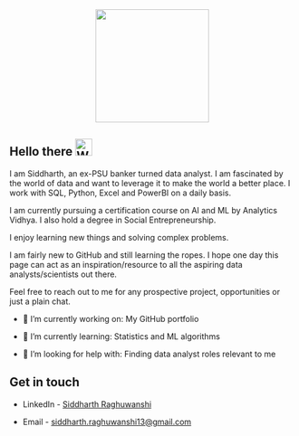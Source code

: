<div id="header" align="center">
  <img src="https://media.giphy.com/media/vLlpbDafjgHystuJ0a/giphy.gif" width="200"/>
</div>

## Hello there <img src="https://raw.githubusercontent.com/Tarikul-Islam-Anik/Animated-Fluent-Emojis/master/Emojis/Hand%20gestures/Waving%20Hand.png" alt="Waving Hand" width="30" height="30" />

I am Siddharth, an ex-PSU banker turned data analyst. I am fascinated by the world of data and want to leverage it to make the world a better place. I work with SQL, Python, Excel and PowerBI on a daily basis. 

I am currently pursuing a certification course on AI and ML by Analytics Vidhya. I also hold a degree in Social Entrepreneurship. 

I enjoy learning new things and solving complex problems. 

I am fairly new to GitHub and still learning the ropes. I hope one day this page can act as an inspiration/resource to all the aspiring data analysts/scientists out there. 

Feel free to reach out to me for any prospective project, opportunities or just a plain chat. 


- 🔭 I’m currently working on: My GitHub portfolio 

- 🌱 I’m currently learning: Statistics and ML algorithms

- 🤔 I’m looking for help with: Finding data analyst roles relevant to me

## Get in touch

- LinkedIn - [Siddharth Raghuwanshi](https://www.linkedin.com/in/siddharth-raghuwanshi-33ba0a131/)

- Email - siddharth.raghuwanshi13@gmail.com


